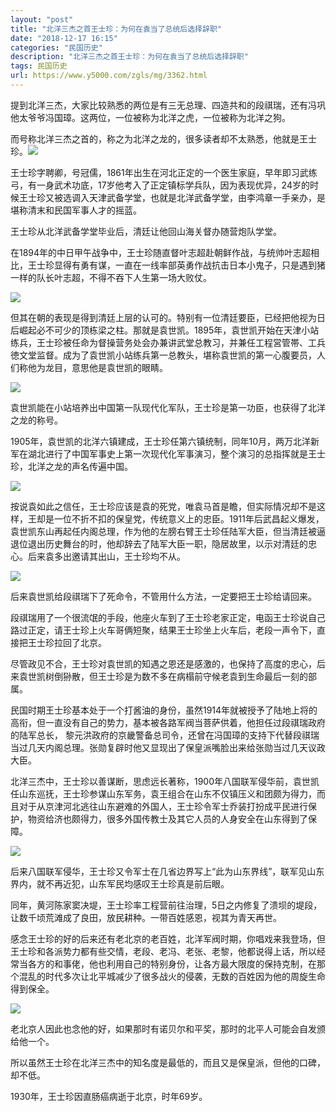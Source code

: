 ```yaml
---
layout: "post"
title: "北洋三杰之首王士珍：为何在袁当了总统后选择辞职"
date: "2018-12-17 16:15"
categories: "民国历史"
description: "北洋三杰之首王士珍：为何在袁当了总统后选择辞职"
tags: 民国历史
url: https://www.y5000.com/zgls/mg/3362.html
---
```






提到北洋三杰，大家比较熟悉的两位是有三无总理、四造共和的段祺瑞，还有冯巩他太爷爷冯国璋。这两位，一位被称为北洋之虎，一位被称为北洋之狗。

而号称北洋三杰之首的，称之为北洋之龙的，很多读者却不太熟悉，他就是王士珍。![](https://img.y5000.com/uploads/allimg/161008/153T23025-0.jpg)

王士珍字聘卿，号冠儒，1861年出生在河北正定的一个医生家庭，早年即习武练弓，有一身武术功底，17岁他考入了正定镇标学兵队，因为表现优异，24岁的时候王士珍又被选调入天津武备学堂，也就是北洋武备学堂，由李鸿章一手亲办，是堪称清末和民国军事人才的摇蓝。

王士珍从北洋武备学堂毕业后，清廷让他回山海关督办随营炮队学堂。

在1894年的中日甲午战争中，王士珍随直督叶志超赴朝鲜作战，与统帅叶志超相比，王士珍显得有勇有谋，一直在一线率部英勇作战抗击日本小鬼子，只是遇到猪一样的队长叶志超，不得不吞下人生第一场大败仗。

![](/uploads/allimg/161008/6-16100Q53G5I3.JPG)

但其在朝的表现是得到清廷上层的认可的。特别有一位清廷要臣，已经把他视为日后崛起必不可少的顶栋梁之柱。那就是袁世凯。1895年，袁世凯开始在天津小站练兵，王士珍被任命为督操营务处会办兼讲武堂总教习，并兼任工程営管帯、工兵徳文堂监督。成为了袁世凯小站练兵第一总教头，堪称袁世凯的第一心腹要员，人们称他为龙目，意思他是袁世凯的眼睛。

![](/uploads/allimg/161008/6-16100Q5360L28.JPG)

袁世凯能在小站培养出中国第一队现代化军队，王士珍是第一功臣，也获得了北洋之龙的称号。

1905年，袁世凯的北洋六镇建成，王士珍任第六镇统制，同年10月，两万北洋新军在湖北进行了中国军事史上第一次现代化军事演习，整个演习的总指挥就是王士珍，北洋之龙的声名传遍中国。

![](/uploads/allimg/161008/6-16100Q5354W44.JPG)

按说袁如此之信任，王士珍应该是袁的死党，唯袁马首是瞻，但实际情况却不是这样，王却是一位不折不扣的保皇党，传统意义上的忠臣。1911年后武昌起义爆发，袁世凯东山再起任内阁总理，作为他的左膀右臂王士珍任陆军大臣，但当清廷被逼退位退出历史舞台的时，他却辞去了陆军大臣一职，隐居故里，以示对清廷的忠心。后来袁多出邀请其出山，王士珍均不从。

![](/uploads/allimg/161008/6-16100Q53ICQ.JPG)

后来袁世凯给段祺瑞下了死命令，不管用什么方法，一定要把王士珍给请回来。

段祺瑞用了一个很流氓的手段，他座火车到了王士珍老家正定，电函王士珍说自己路过正定，请王士珍上火车哥俩短聚，结果王士珍坐上火车后，老段一声令下，直接把王士珍拉回了北京。

尽管政见不合，王士珍对袁世凯的知遇之恩还是感激的，也保持了高度的忠心，后来袁世凯树倒狲散，但王士珍是为数不多在病榻前守候老袁到生命最后一刻的部属。

民国时期王士珍基本处于一个打酱油的身份，虽然1914年就被授予了陆地上将的高衔，但一直没有自己的势力，基本被各路军阀当菩萨供着，他担任过段祺瑞政府的陆军总长，
黎元洪政府的京畿警备总司令，还曾在冯国璋的支持下代替段祺瑞当过几天内阁总理。张勋复辟时他又显现出了保皇派嘴脸出来给张勋当过几天议政大臣。

北洋三杰中，王士珍以善谋断，思虑远长著称，1900年八国联军侵华前，袁世凯任山东巡抚，王士珍参谋山东军务，袁王组合在山东不仅镇压义和团颇为得力，而且对于从京津河北逃往山东避难的外国人，王士珍令军士乔装打扮成平民进行保护，物资给济也颇得力，很多外国传教士及其它人员的人身安全在山东得到了保障。

![](/uploads/allimg/161008/6-16100Q53K0H0.JPG)

后来八国联军侵华，王士珍又令军士在几省边界写上“此为山东界线”，联军见山东界内，就不再近犯，山东军民均感叹王士珍真是前后眼。

同年，黄河陈家窦决堤，王士珍率工程营前往治理，5日之内修复了溃坝的堤段，让数千顷荒滩成了良田，放民耕种。一带百姓感恩，视其为青天再世。

感念王士珍的好的后来还有老北京的老百姓，北洋军阀时期，你唱戏来我登场，但王士珍和各派势力都有些交情，老段、老冯、老张、老黎，他都说得上话，所以经常当各方的和事佬，他也利用自己的特别身份，让各方最大限度的保持克制，在那个混乱的时代多次让北平城减少了很多战火的侵袭，无数的百姓因为他的周旋生命得到保全。

![](/uploads/allimg/161008/6-16100Q53Q5344.JPG)

老北京人因此也念他的好，如果那时有诺贝尔和平奖，那时的北平人可能会自发颁给他一个。

所以虽然王士珍在北洋三杰中的知名度是最低的，而且又是保皇派，但他的口碑，却不低。

1930年，王士珍因直肠癌病逝于北京，时年69岁。
